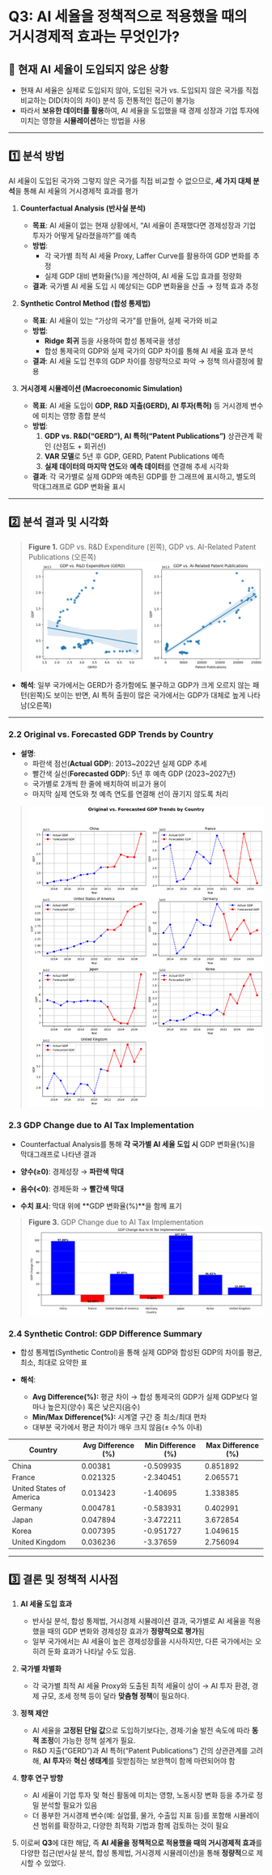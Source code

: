 # **Q3: AI 세율을 정책적으로 적용했을 때의 거시경제적 효과는 무엇인가?**

## **📌 현재 AI 세율이 도입되지 않은 상황**
- 현재 AI 세율은 실제로 도입되지 않아, 도입된 국가 vs. 도입되지 않은 국가를 직접 비교하는 DID(차이의 차이) 분석 등 전통적인 접근이 불가능
- 따라서 **보유한 데이터를 활용**하여, AI 세율을 도입했을 때 경제 성장과 기업 투자에 미치는 영향을 **시뮬레이션**하는 방법을 사용

---

## **1️⃣ 분석 방법**
AI 세율이 도입된 국가와 그렇지 않은 국가를 직접 비교할 수 없으므로, **세 가지 대체 분석**을 통해 AI 세율의 거시경제적 효과를 평가

1. **Counterfactual Analysis (반사실 분석)**
   - **목표**: AI 세율이 없는 현재 상황에서, “AI 세율이 존재했다면 경제성장과 기업 투자가 어떻게 달라졌을까?”를 예측
   - **방법**:
     - 각 국가별 최적 AI 세율 Proxy, Laffer Curve를 활용하여 GDP 변화를 추정
     - 실제 GDP 대비 변화율(%)을 계산하여, AI 세율 도입 효과를 정량화
   - **결과**: 국가별 AI 세율 도입 시 예상되는 GDP 변화율을 산출 → 정책 효과 추정

2. **Synthetic Control Method (합성 통제법)**
   - **목표**: AI 세율이 있는 “가상의 국가”를 만들어, 실제 국가와 비교
   - **방법**:
     - **Ridge 회귀** 등을 사용하여 합성 통제국을 생성
     - 합성 통제국의 GDP와 실제 국가의 GDP 차이를 통해 AI 세율 효과 분석
   - **결과**: AI 세율 도입 전후의 GDP 차이를 정량적으로 파악 → 정책 의사결정에 활용

3. **거시경제 시뮬레이션 (Macroeconomic Simulation)**
   - **목표**: AI 세율 도입이 **GDP, R&D 지출(GERD), AI 투자(특허)** 등 거시경제 변수에 미치는 영향 종합 분석
   - **방법**:
     1. **GDP vs. R&D(“GERD”), AI 특허(“Patent Publications”)** 상관관계 확인 (산점도 + 회귀선)
     2. **VAR 모델**로 5년 후 GDP, GERD, Patent Publications 예측
     3. **실제 데이터의 마지막 연도**와 **예측 데이터**를 연결해 추세 시각화
   - **결과**: 각 국가별로 실제 GDP와 예측된 GDP를 한 그래프에 표시하고, 별도의 막대그래프로 GDP 변화율 표시

---

## **2️⃣ 분석 결과 및 시각화**

> **Figure 1.** GDP vs. R&D Expenditure (왼쪽), GDP vs. AI-Related Patent Publications (오른쪽)  
> ![GDP vs R&D / Patent Publications](R_GDP_VS_RnD.png)

- **해석**: 일부 국가에서는 GERD가 증가함에도 불구하고 GDP가 크게 오르지 않는 패턴(왼쪽)도 보이는 반면, AI 특허 출원이 많은 국가에서는 GDP가 대체로 높게 나타남(오른쪽)

---

### **2.2 Original vs. Forecasted GDP Trends by Country**
- **설명**:  
  - 파란색 점선(**Actual GDP**): 2013~2022년 실제 GDP 추세  
  - 빨간색 실선(**Forecasted GDP**): 5년 후 예측 GDP (2023~2027년)  
  - 국가별로 2개씩 한 줄에 배치하여 비교가 용이
  - 마지막 실제 연도와 첫 예측 연도를 연결해 선이 끊기지 않도록 처리

> ![Original vs Forecasted GDP](R_Forecasted_GDP_Trends.png)

### **2.3 GDP Change due to AI Tax Implementation**
- Counterfactual Analysis를 통해 **각 국가별 AI 세율 도입 시** GDP 변화율(%)을 막대그래프로 나타낸 결과

- **양수(≥0)**: 경제성장 → **파란색 막대**  
- **음수(<0)**: 경제둔화 → **빨간색 막대**  
- **수치 표시**: 막대 위에 **GDP 변화율(%)**을 함께 표기

> **Figure 3.** GDP Change due to AI Tax Implementation  
> ![GDP Change Bar Chart](R_GDP_AI_Tax_Implementation.png)


### **2.4 Synthetic Control: GDP Difference Summary**
- 합성 통제법(Synthetic Control)을 통해 실제 GDP와 합성된 GDP의 차이를 평균, 최소, 최대로 요약한 표

- **해석**:
  - **Avg Difference(%):** 평균 차이 → 합성 통제국의 GDP가 실제 GDP보다 얼마나 높은지(양수) 혹은 낮은지(음수)
  - **Min/Max Difference(%):** 시계열 구간 중 최소/최대 편차
  - 대부분 국가에서 평균 차이가 매우 크지 않음(± 수% 이내)

| Country                     | Avg Difference (%) | Min Difference (%) | Max Difference (%) |
|-----------------------------|--------------------|--------------------|--------------------|
| China                       | 0.00381            | -0.509935          | 0.851892           |
| France                      | 0.021325           | -2.340451          | 2.065571           |
| United States of America    | 0.013423           | -1.40695           | 1.338385           |
| Germany                     | 0.004781           | -0.583931          | 0.402991           |
| Japan                       | 0.047894           | -3.472211          | 3.672854           |
| Korea                       | 0.007395           | -0.951727          | 1.049615           |
| United Kingdom              | 0.036236           | -3.37659           | 2.756094           |


---

## **3️⃣ 결론 및 정책적 시사점**

1. **AI 세율 도입 효과**  
   - 반사실 분석, 합성 통제법, 거시경제 시뮬레이션 결과, 국가별로 AI 세율을 적용했을 때의 GDP 변화와 경제성장 효과가 **정량적으로 평가**됨 
   - 일부 국가에서는 AI 세율이 높은 경제성장률을 시사하지만, 다른 국가에서는 오히려 둔화 효과가 나타날 수도 있음.

2. **국가별 차별화**  
   - 각 국가별 최적 AI 세율 Proxy와 도출된 최적 세율이 상이 → AI 투자 환경, 경제 규모, 조세 정책 등이 달라 **맞춤형 정책**이 필요하다.

3. **정책 제안**  
   - AI 세율을 **고정된 단일 값**으로 도입하기보다는, 경제·기술 발전 속도에 따라 **동적 조정**이 가능한 정책 설계가 필요.
   - R&D 지출(“GERD”)과 AI 특허(“Patent Publications”) 간의 상관관계를 고려해, **AI 투자**와 **혁신 생태계**를 뒷받침하는 보완책이 함께 마련되어야 함

4. **향후 연구 방향**  
   - AI 세율이 기업 투자 및 혁신 활동에 미치는 영향, 노동시장 변화 등을 추가로 정밀 분석할 필요가 있음
   - 더 풍부한 거시경제 변수(예: 실업률, 물가, 수출입 지표 등)를 포함해 시뮬레이션 범위를 확장하고, 다양한 최적화 기법과 함께 검토하는 것이 필요

5. 이로써 **Q3**에 대한 해답, 즉 **AI 세율을 정책적으로 적용했을 때의 거시경제적 효과**를 다양한 접근(반사실 분석, 합성 통제법, 거시경제 시뮬레이션)을 통해 **정량적**으로 제시할 수 있었다.